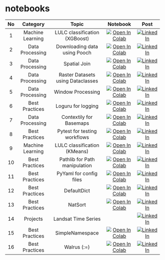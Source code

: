 # notebooks

| No     | Category              | Topic                                | Notebook                                                                                                                                                                                                      | Post                                                                                                                                                                                                |
| :----: | :-------------------: | :----------------------------------: | :-----------------------------------------------------------------------------------------------------------------------------------------------------------------------------------------------------------: | :-------------------------------------------------------------------------------------------------------------------------------------------------------------------------------------------------: |
|  1     |  Machine Learning     |  LULC classification (XGBoost)       |  [![Open In Colab](https://colab.research.google.com/assets/colab-badge.svg)](https://colab.research.google.com/github/StratagemGIS/notebooks/blob/main/machine_learning/01_lulc_classification.ipynb)        |  [![LinkedIn](https://img.shields.io/badge/linkedin-%230077B5.svg?style=for-the-badge&logo=linkedin&logoColor=white)](https://www.linkedin.com/feed/update/urn:li:activity:7189022014886551552)     |
|  2     |  Data Processing      |  Downloading data using Pooch        |  [![Open In Colab](https://colab.research.google.com/assets/colab-badge.svg)](https://colab.research.google.com/github/StratagemGIS/notebooks/blob/main/data_processing/02_download_using_pooch.ipynb)        |  [![LinkedIn](https://img.shields.io/badge/linkedin-%230077B5.svg?style=for-the-badge&logo=linkedin&logoColor=white)](https://www.linkedin.com/feed/update/urn:li:activity:7189303562793861121)     |
|  3     |  Data Processing      |  Spatial Join                        |  [![Open In Colab](https://colab.research.google.com/assets/colab-badge.svg)](https://colab.research.google.com/github/StratagemGIS/notebooks/blob/main/data_processing/03_spatial_join.ipynb)                |  [![LinkedIn](https://img.shields.io/badge/linkedin-%230077B5.svg?style=for-the-badge&logo=linkedin&logoColor=white)](https://www.linkedin.com/feed/update/urn:li:activity:7189693292979126272)     |
|  4     |  Data Processing      |  Raster Datasets using Dataclasses   |  [![Open In Colab](https://colab.research.google.com/assets/colab-badge.svg)](https://colab.research.google.com/github/StratagemGIS/notebooks/blob/main/data_processing/04_raster_datasets_dataclass.ipynb)   |  [![LinkedIn](https://img.shields.io/badge/linkedin-%230077B5.svg?style=for-the-badge&logo=linkedin&logoColor=white)](https://www.linkedin.com/feed/update/urn:li:activity:7190798836343136256)     |
|  5     |  Data Processing      |  Window Processing                   |  [![Open In Colab](https://colab.research.google.com/assets/colab-badge.svg)](https://colab.research.google.com/github/StratagemGIS/notebooks/blob/main/data_processing/05_window_processing.ipynb)           |  [![LinkedIn](https://img.shields.io/badge/linkedin-%230077B5.svg?style=for-the-badge&logo=linkedin&logoColor=white)](https://www.linkedin.com/feed/update/urn:li:activity:7191124465408258048)     |
|  6     |  Best Practices       |  Loguru for logging                  |  [![Open In Colab](https://colab.research.google.com/assets/colab-badge.svg)](https://colab.research.google.com/github/StratagemGIS/notebooks/blob/main/best_practices/06_loguru_for_logging.ipynb)           |  [![LinkedIn](https://img.shields.io/badge/linkedin-%230077B5.svg?style=for-the-badge&logo=linkedin&logoColor=white)](https://www.linkedin.com/feed/update/urn:li:activity:7191576936622493697)     |
|  7     |  Data Processing      |  Contextily for Basemaps             |  [![Open In Colab](https://colab.research.google.com/assets/colab-badge.svg)](https://colab.research.google.com/github/StratagemGIS/notebooks/blob/main/data_processing/07_contextily_basemap.ipynb)          |  [![LinkedIn](https://img.shields.io/badge/linkedin-%230077B5.svg?style=for-the-badge&logo=linkedin&logoColor=white)](https://www.linkedin.com/feed/update/urn:li:activity:7191935789935591424)     |
|  8     |  Best Practices       |  Pytest for testing workflows        |  [![Open In Colab](https://colab.research.google.com/assets/colab-badge.svg)](https://colab.research.google.com/github/StratagemGIS/notebooks/blob/main/best_practices/08_testing_workflows_pytest.ipynb)     |  [![LinkedIn](https://img.shields.io/badge/linkedin-%230077B5.svg?style=for-the-badge&logo=linkedin&logoColor=white)](https://www.linkedin.com/feed/update/urn:li:activity:7192236361117020160)     |
|  9     |  Machine Learning     |  LULC classification (KMeans)        |  [![Open In Colab](https://colab.research.google.com/assets/colab-badge.svg)](https://colab.research.google.com/github/StratagemGIS/notebooks/blob/main/machine_learning/09_kmeans_classification.ipynb)      |  [![LinkedIn](https://img.shields.io/badge/linkedin-%230077B5.svg?style=for-the-badge&logo=linkedin&logoColor=white)](https://www.linkedin.com/feed/update/urn:li:activity:7193354409878147072)     |
|  10    |  Best Practices       |  Pathlib for Path manipulation       |  [![Open In Colab](https://colab.research.google.com/assets/colab-badge.svg)](https://colab.research.google.com/github/StratagemGIS/notebooks/blob/main/best_practices/10_pathlib_path_manipulation.ipynb)    |  [![LinkedIn](https://img.shields.io/badge/linkedin-%230077B5.svg?style=for-the-badge&logo=linkedin&logoColor=white)](https://www.linkedin.com/feed/update/urn:li:activity:7193680742567034881)     |
|  11    |  Best Practices       |  PyYaml for config files             |  [![Open In Colab](https://colab.research.google.com/assets/colab-badge.svg)](https://colab.research.google.com/github/StratagemGIS/notebooks/blob/main/best_practices/11_yaml_config_files.ipynb)            |  [![LinkedIn](https://img.shields.io/badge/linkedin-%230077B5.svg?style=for-the-badge&logo=linkedin&logoColor=white)](https://www.linkedin.com/feed/update/urn:li:activity:7194140548595601408)     |
|  12    |  Best Practices       |  DefaultDict                         |  [![Open In Colab](https://colab.research.google.com/assets/colab-badge.svg)](https://colab.research.google.com/github/StratagemGIS/notebooks/blob/main/best_practices/12_default_dict.ipynb)                 |  [![LinkedIn](https://img.shields.io/badge/linkedin-%230077B5.svg?style=for-the-badge&logo=linkedin&logoColor=white)](https://www.linkedin.com/feed/update/urn:li:activity:7194494653528723457)     |
|  13    |  Best Practices       |  NatSort                             |  [![Open In Colab](https://colab.research.google.com/assets/colab-badge.svg)](https://colab.research.google.com/github/StratagemGIS/notebooks/blob/main/best_practices/13_natsorted.ipynb)                    |  [![LinkedIn](https://img.shields.io/badge/linkedin-%230077B5.svg?style=for-the-badge&logo=linkedin&logoColor=white)](https://www.linkedin.com/feed/update/urn:li:activity:7194710888585601025)     |
|  14    |  Projects             |  Landsat Time Series                 |                                                                                                                                                                                                               |  [![LinkedIn](https://img.shields.io/badge/linkedin-%230077B5.svg?style=for-the-badge&logo=linkedin&logoColor=white)](https://www.linkedin.com/feed/update/urn:li:activity:7195924380541931520)     |
|  15    |  Best Practices       |  SimpleNamespace                     |  [![Open In Colab](https://colab.research.google.com/assets/colab-badge.svg)](https://colab.research.google.com/github/StratagemGIS/notebooks/blob/main/best_practices/15_simple_namespace.ipynb)             |  [![LinkedIn](https://img.shields.io/badge/linkedin-%230077B5.svg?style=for-the-badge&logo=linkedin&logoColor=white)](https://www.linkedin.com/feed/update/urn:li:activity:7196227018835787776)     |
|  16    |  Best Practices       |  Walrus (:=)                         |  [![Open In Colab](https://colab.research.google.com/assets/colab-badge.svg)](https://colab.research.google.com/github/StratagemGIS/notebooks/blob/main/best_practices/16_walrus_operator.ipynb)              |  [![LinkedIn](https://img.shields.io/badge/linkedin-%230077B5.svg?style=for-the-badge&logo=linkedin&logoColor=white)](https://www.linkedin.com/feed/update/urn:li:activity:7196654613842771969)     |
